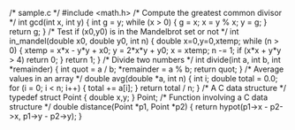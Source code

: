/\* sample.c \*/ #include <math.h> /\* Compute the greatest common divisor \*/ int gcd(int x, int y) { int g = y; while (x > 0) { g = x; x = y % x; y = g; } return g; } /\* Test if (x0,y0) is in the Mandelbrot set or not \*/ int in\_mandel(double x0, double y0, int n) { double x=0,y=0,xtemp; while (n > 0) { xtemp = x\*x - y\*y + x0; y = 2\*x\*y + y0; x = xtemp; n -= 1; if (x\*x + y\*y > 4) return 0; } return 1; } /\* Divide two numbers \*/ int divide(int a, int b, int \*remainder) { int quot = a / b; \*remainder = a % b; return quot; } /\* Average values in an array \*/ double avg(double \*a, int n) { int i; double total = 0.0; for (i = 0; i < n; i++) { total += a\[i\]; } return total / n; } /\* A C data structure \*/ typedef struct Point { double x,y; } Point; /\* Function involving a C data structure \*/ double distance(Point \*p1, Point \*p2) { return hypot(p1->x - p2->x, p1->y - p2->y); }